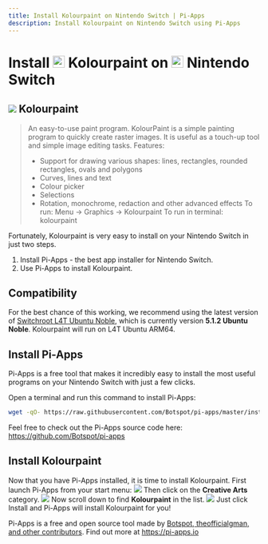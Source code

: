 ```yaml
---
title: Install Kolourpaint on Nintendo Switch | Pi-Apps
description: Install Kolourpaint on Nintendo Switch using Pi-Apps
---
```

<div class="simple-install-content content">

# Install <img src="/img/app-icons/Kolourpaint/icon-64.png" height=24> Kolourpaint on <img src=/img/other-icons/switch-icon.svg height=24> Nintendo Switch

## <img src="/img/app-icons/Kolourpaint/icon-64.png"> Kolourpaint
> An easy-to-use paint program.
> KolourPaint is a simple painting program to quickly create raster images. It is useful as a touch-up tool and simple image editing tasks.
> Features:
> - Support for drawing various shapes: lines, rectangles, rounded rectangles, ovals and polygons
> - Curves, lines and text
> - Colour picker
> - Selections
> - Rotation, monochrome, redaction and other advanced effects
> To run: Menu -> Graphics -> Kolourpaint
> To run in terminal: kolourpaint

Fortunately, Kolourpaint is very easy to install on your Nintendo Switch in just two steps.
1. Install Pi-Apps - the best app installer for Nintendo Switch.
2. Use Pi-Apps to install Kolourpaint.
</div>
<div class="simple-install-content content">

## Compatibility
For the best chance of this working, we recommend using the latest version of [Switchroot L4T Ubuntu Noble](https://wiki.switchroot.org/wiki/linux/l4t-ubuntu-noble-installation-guide), which is currently version **5.1.2 Ubuntu Noble**.
Kolourpaint will run on L4T Ubuntu ARM64.
</div>
<div class="simple-install-content content">

## Install Pi-Apps

Pi-Apps is a free tool that makes it incredibly easy to install the most useful programs on your Nintendo Switch with just a few clicks.

Open a terminal and run this command to install Pi-Apps:
```bash
wget -qO- https://raw.githubusercontent.com/Botspot/pi-apps/master/install | bash
```
Feel free to check out the Pi-Apps source code here: https://github.com/Botspot/pi-apps
</div>
<div class="simple-install-content content">

## Install Kolourpaint

Now that you have Pi-Apps installed, it is time to install Kolourpaint.
First launch Pi-Apps from your start menu:
<img src="/img/start-menu.png">
Then click on the <b>Creative Arts</b> category.
<img src="/img/category-selections/Creative Arts.png">
Now scroll down to find <b>Kolourpaint</b> in the list.
<img src="/img/app-icons/Kolourpaint/app-selection.png">
Just click Install and Pi-Apps will install Kolourpaint for you!
</div>
<div class="simple-install-content content">

Pi-Apps is a free and open source tool made by [Botspot, theofficialgman, and other contributors](/about/#contributors). Find out more at https://pi-apps.io
</div>
